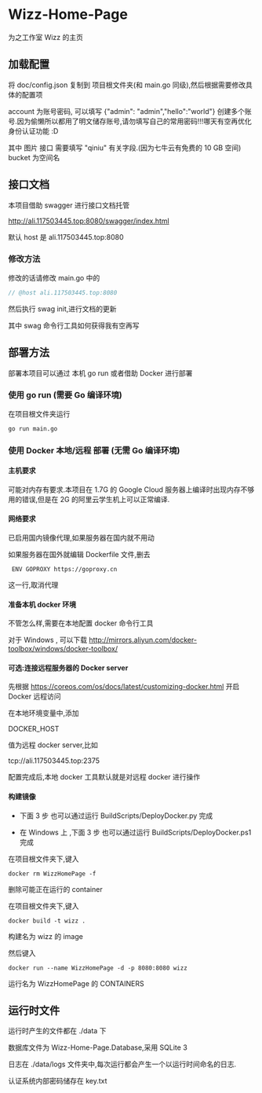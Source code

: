 # Wizz-Home-Page

为之工作室 Wizz 的主页

## 加载配置

将 doc/config.json 复制到 项目根文件夹(和 main.go 同级),然后根据需要修改具体的配置项

account 为账号密码, 可以填写 {"admin": "admin","hello":"world"} 创建多个账号.因为偷懒所以都用了明文储存账号,请勿填写自己的常用密码!!!哪天有空再优化身份认证功能 :D

其中 图片 接口 需要填写 "qiniu" 有关字段.(因为七牛云有免费的 10 GB 空间) bucket 为空间名

## 接口文档

本项目借助 swagger 进行接口文档托管

<http://ali.117503445.top:8080/swagger/index.html>

默认 host 是 ali.117503445.top:8080

### 修改方法

修改的话请修改 main.go 中的

```go
// @host ali.117503445.top:8080
```

然后执行 swag init,进行文档的更新

其中 swag 命令行工具如何获得我有空再写

## 部署方法

部署本项目可以通过 本机 go run 或者借助 Docker 进行部署

### 使用 go run (需要 Go 编译环境)

在项目根文件夹运行

```sh
go run main.go
```

### 使用 Docker 本地/远程 部署 (无需 Go 编译环境)

#### 主机要求

可能对内存有要求.本项目在 1.7G 的 Google Cloud 服务器上编译时出现内存不够用的错误,但是在 2G 的阿里云学生机上可以正常编译.

#### 网络要求

已启用国内镜像代理,如果服务器在国内就不用动

如果服务器在国外就编辑 Dockerfile 文件,删去

``` docker
 ENV GOPROXY https://goproxy.cn
```

这一行,取消代理

#### 准备本机 docker 环境

不管怎么样,需要在本地配置 docker 命令行工具

对于 Windows , 可以下载 <http://mirrors.aliyun.com/docker-toolbox/windows/docker-toolbox/>

#### 可选:连接远程服务器的 Docker server

先根据 <https://coreos.com/os/docs/latest/customizing-docker.html> 开启 Docker 远程访问

在本地环境变量中,添加

DOCKER_HOST

值为远程 docker server,比如

tcp://ali.117503445.top:2375

配置完成后,本地 docker 工具默认就是对远程 docker 进行操作

#### 构建镜像

- 下面 3 步 也可以通过运行 BuildScripts/DeployDocker.py 完成

- 在 Windows 上 ,下面 3 步 也可以通过运行 BuildScripts/DeployDocker.ps1 完成

在项目根文件夹下,键入

```docker
docker rm WizzHomePage -f
```

删除可能正在运行的 container

在项目根文件夹下,键入

```docker
docker build -t wizz .
```

构建名为 wizz 的 image

然后键入

```docker
docker run --name WizzHomePage -d -p 8080:8080 wizz
```

运行名为 WizzHomePage 的 CONTAINERS

## 运行时文件

运行时产生的文件都在 ./data 下

数据库文件为 Wizz-Home-Page.Database,采用 SQLite 3

日志在 ./data/logs 文件夹中,每次运行都会产生一个以运行时间命名的日志.

认证系统内部密码储存在 key.txt
